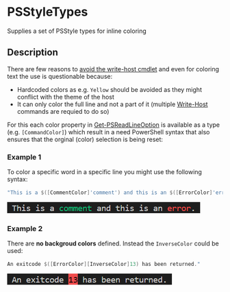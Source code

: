 # PSStyleTypes
Supplies a set of PSStyle types for inline coloring

## Description
There are few reasons to [avoid the write-host cmdlet][2] and even for coloring text the use is questionable because:

* Hardcoded colors as e.g. `Yellow` should be avoided as they might conflict with the theme of the host
* It can only color the full line and not a part of it (multiple [Write-Host][3] commands are requied to do so)

For this each color property in [Get-PSReadLineOption][4] is available as a type (e.g. `[CommandColor]`) which
result in a need PowerShell syntax that also ensures that the orginal (color) selection is being reset:

### Example 1
To color a specific word in a specific line you might use the following syntax:

```PowerShell
"This is a $([CommentColor]'comment') and this is an $([ErrorColor]'error')."
```

![alt text](https://github.com/iRon7/PSStyleTypes/blob/main/CommentError.png?raw=true)

### Example 2
There are **no backgroud colors** defined. Instead the `InverseColor` could be used:

```PowerShell
An exitcode $([ErrorColor][InverseColor]13) has been returned."
```

![alt text](https://github.com/iRon7/PSStyleTypes/blob/main/ExitCode.png?raw=true)

[1]: https://learn.microsoft.com/dotnet/api/system.management.automation.psstyle "PSStyle Class"
[2]: https://learn.microsoft.com/powershell/utility-modules/psscriptanalyzer/rules/avoidusingwritehost "avoid the write-host cmdlet"
[3]: https://learn.microsoft.com/powershell/module/microsoft.powershell.utility/write-host "Write-Host"
[4]: https://learn.microsoft.com/powershell/module/psreadline/get-psreadlineoption "Get-PSReadLineOption"
